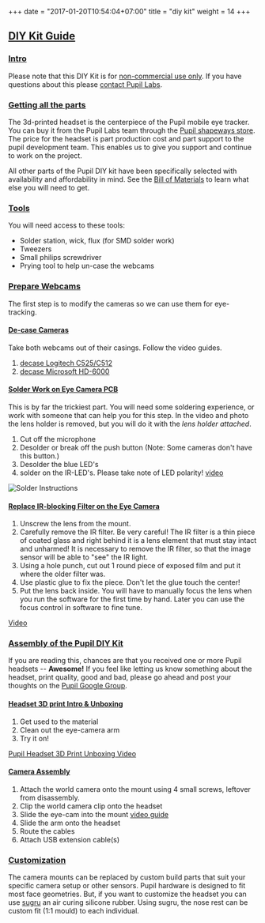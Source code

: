 +++
date = "2017-01-20T10:54:04+07:00"
title = "diy kit"
weight = 14
+++

<div class="header-border-top"></div>
<div class="content-container">
  <div class="header-link">
    <a href="#diy-kit-guide">
      <h2 id="diy-kit-guide">DIY Kit Guide</h2>
    </a>
  </div>
</div>

<div class="content-container">
  <div class="header-link">
    <a href="#diy-intro">
      <h3 id="diy-intro">Intro</h3>
    </a>
  </div>
</div>
<div class="header-border-bottom"></div>

Please note that this DIY Kit is for [non-commercial use only](#license). If you have questions about this please [contact Pupil Labs](#email).

<div class="content-container">
  <div class="header-link">
    <a href="#get-parts">
      <h3 id="get-parts">Getting all the parts</h3>
    </a>
  </div>
</div>
<div class="header-border-bottom"></div>

The 3d-printed headset is the centerpiece of the Pupil mobile eye tracker. You can buy it from the Pupil Labs team through the [Pupil shapeways store](http://www.shapeways.com/shops/pupil_store). The price for the headset is part production cost and part support to the pupil development team.  This enables us to give you support and continue to work on the project. 

All other parts of the Pupil DIY kit have been specifically selected with availability and affordability in mind. See the [Bill of Materials][bom] to learn what else you will need to get.

<div class="content-container">
  <div class="header-link">
    <a href="#diy-tools">
      <h3 id="diy-tools">Tools</h3>
    </a>
  </div>
</div>
<div class="header-border-bottom"></div>

You will need access to these tools:

* Solder station, wick, flux (for SMD solder work)
* Tweezers
* Small philips screwdriver
* Prying tool to help un-case the webcams

<div class="content-container">
  <div class="header-link">
    <a href="#prepare-webcams">
      <h3 id="prepare-webcams">Prepare Webcams</h3>
    </a>
  </div>
</div>
<div class="header-border-bottom"></div>

The first step is to modify the cameras so we can use them for eye-tracking.

<div class="content-container">
  <div class="header-link">
    <a href="#decase-cameras">
      <h4 id="decase-cameras">De-case Cameras</h4>
    </a>
  </div>
</div>

Take both webcams out of their casings. Follow the video guides.

1. [decase Logitech C525/C512](http://vimeo.com/59844059)
2. [decase Microsoft HD-6000](http://vimeo.com/53005603)

<div class="content-container">
  <div class="header-link">
    <a href="#solder-eye-pcb">
      <h4 id="solder-eye-pcb">Solder Work on Eye Camera PCB</h4>
    </a>
  </div>
</div>

This is by far the trickiest part. You will need some soldering experience, or work with someone that can help you for this step. In the video and photo the lens holder is removed, but you will do it with the *lens holder attached*.

1. Cut off the microphone
2. Desolder or break off the push button (Note: Some cameras don't have this button.)
3. Desolder the blue LED's
4. solder on the IR-LED's. Please take note of LED polarity! [video](http://youtu.be/O-FAXldfq94)

<img class="padTop--2 padBottom--2" src="https://raw.github.com/wiki/pupil-labs/pupil/media/headset/hd-6000_pcb_text.jpg" alt="Solder Instructions">

<div class="content-container">
  <div class="header-link">
    <a href="#replace-ir-filter">
      <h4 id="replace-ir-filter">Replace IR-blocking Filter on the Eye Camera</h4>
    </a>
  </div>
</div>

1. Unscrew the lens from the mount.
2. Carefully remove the IR filter. Be very careful! The IR filter is a thin piece of coated glass and right behind it is a lens element that must stay intact and unharmed! It is necessary to remove the IR filter, so that the image sensor will be able to "see" the IR light.
3. Using a hole punch, cut out 1 round piece of exposed film and put it where the older filter was.
4. Use plastic glue to fix the piece. Don't let the glue touch the center!
5. Put the lens back inside. You will have to manually focus the lens when you run the software for the first time by hand. Later you can use the focus control in software to fine tune.

[Video](https://vimeo.com/59844058)

<div class="content-container">
  <div class="header-link">
    <a href="#assembly-diy-kit">
      <h3 id="assembly-diy-kit">Assembly of the Pupil DIY Kit</h3>
    </a>
  </div>
</div>
<div class="header-border-bottom"></div>

If you are reading this, chances are that you received one or more Pupil headsets -- **Awesome!** If you feel like letting us know something about the headset, print quality, good and bad, please go ahead and post your thoughts on the [Pupil Google Group][google-group].

<div class="content-container">
  <div class="header-link">
    <a href="#3dprint-unboxing">
      <h4 id="3dprint-unboxing">Headset 3D print Intro & Unboxing</h4>
    </a>
  </div>
</div>

1. Get used to the material
2. Clean out the eye-camera arm
3. Try it on!

[Pupil Headset 3D Print Unboxing Video](http://www.youtube.com/watch?v=wF_ryq6uDdo)

<div class="content-container">
  <div class="header-link">
    <a href="#camera-assembly">
      <h4 id="camera-assembly">Camera Assembly</h4>
    </a>
  </div>
</div>

1. Attach the world camera onto the mount using 4 small screws, leftover from disassembly.
2. Clip the world camera clip onto the headset
3. Slide the eye-cam into the mount [video guide](http://www.youtube.com/watch?v=wkV9Ye7psP4)
4. Slide the arm onto the headset
5. Route the cables
6. Attach USB extension cable(s)

<div class="content-container">
  <div class="header-link">
    <a href="#customization">
      <h3 id="customization">Customization</h3>
    </a>
  </div>
</div>
<div class="header-border-bottom"></div>

The camera mounts can be replaced by custom build parts that suit your specific camera setup or other sensors. 
Pupil hardware is designed to fit most face geometries. But, if you want to customize the headset you can use [sugru][sugru-site] an air curing silicone rubber. Using sugru, the nose rest can be custom fit (1:1 mould) to each individual.

[google-group]: http://groups.google.com/group/pupil-discuss
[sugru-site]: http://www.sugru.com
[bom]: https://docs.google.com/spreadsheet/pub?key=0Al-zbr5hUFxPdEdJY1Z0dGRXU18yU0JxTVQ3THBOZFE&single=true&gid=0&output=html
